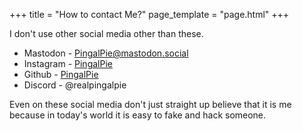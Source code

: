 +++
title = "How to contact Me?"
page_template = "page.html"
+++

I don't use other social media other than these.

- Mastodon - [PingalPie@mastodon.social](https://mastodon.social/@PingalPie)
- Instagram - [PingalPie](https://instagram.com/PingalPie)
- Github - [PingalPie](https://github.com/PingalPie)
- Discord - @realpingalpie

Even on these social media don't just straight up believe that it is me because in today's world it is easy to fake and hack someone.
